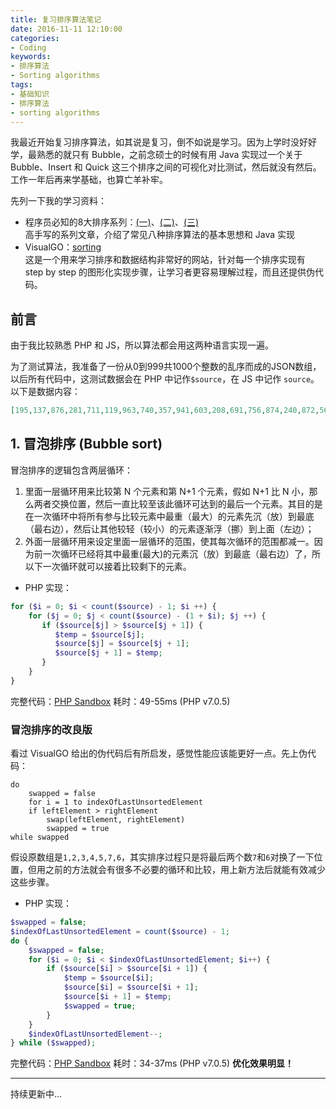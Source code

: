 ```yaml
---
title: 复习排序算法笔记
date: 2016-11-11 12:10:00
categories:
- Coding
keywords:
- 排序算法
- Sorting algorithms
tags: 
- 基础知识
- 排序算法
- sorting algorithms
---
```


我最近开始复习排序算法，如其说是复习，倒不如说是学习。因为上学时没好好学，最熟悉的就只有 Bubble，之前念硕士的时候有用 Java 实现过一个关于 Bubble、Insert 和 Quick 这三个排序之间的可视化对比测试，然后就没有然后。工作一年后再来学基础，也算亡羊补牢。

先列一下我的学习资料：

- 程序员必知的8大排序系列：[(一)](http://blog.csdn.net/pzhtpf/article/details/7559896)、[(二)](http://blog.csdn.net/pzhtpf/article/details/7559943)、[(三)](http://blog.csdn.net/pzhtpf/article/details/7560294)   
  高手写的系列文章，介绍了常见八种排序算法的基本思想和 Java 实现
- VisualGO：[sorting](https://visualgo.net/sorting)  
  这是一个用来学习排序和数据结构非常好的网站，针对每一个排序实现有 step by step 的图形化实现步骤，让学习者更容易理解过程，而且还提供伪代码。

<!-- more -->

## 前言

由于我比较熟悉 PHP 和 JS，所以算法都会用这两种语言实现一遍。

为了测试算法，我准备了一份从0到999共1000个整数的乱序而成的JSON数组，以后所有代码中，这测试数据会在 PHP 中记作`$source`，在 JS 中记作 `source`。以下是数据内容：

```json
[195,137,876,281,711,119,963,740,357,941,603,208,691,756,874,240,872,563,956,354,774,619,385,386,786,985,216,482,77,418,165,614,605,759,239,559,83,397,796,129,978,487,168,888,480,318,992,549,709,317,987,913,36,172,772,896,782,451,439,522,970,452,705,980,254,677,0,99,123,419,112,764,91,192,244,878,817,107,643,14,507,988,333,478,801,230,408,89,841,512,202,949,779,58,41,656,891,835,897,760,905,434,213,305,366,313,827,703,19,8,97,378,517,828,784,453,672,179,269,738,20,667,899,813,503,976,712,850,424,229,964,295,206,289,588,336,823,787,360,85,93,421,623,504,826,920,210,287,2,972,127,875,662,1,264,194,422,879,925,514,228,902,163,342,593,135,498,608,401,28,319,235,149,915,188,205,807,324,918,506,344,552,449,316,867,124,693,863,117,462,391,341,436,583,840,420,923,198,154,834,246,595,440,328,490,880,625,443,916,718,322,600,406,84,610,849,680,332,947,541,553,744,933,818,814,425,260,671,616,719,175,450,869,800,914,430,327,881,865,647,253,126,975,669,86,661,60,340,685,937,982,742,500,515,692,412,648,997,768,193,904,601,641,570,845,457,928,22,763,189,27,34,46,296,393,525,59,694,456,717,232,66,379,780,805,467,283,701,864,790,589,182,812,837,732,943,466,557,646,267,679,411,226,757,953,103,950,637,698,11,477,984,474,100,727,33,546,699,969,769,486,747,816,241,306,17,162,924,765,652,540,597,293,446,63,792,40,722,261,674,562,329,144,938,102,215,737,37,143,746,414,152,802,806,87,542,494,811,479,894,773,804,458,396,104,472,247,990,720,883,657,278,602,395,748,465,79,704,655,372,967,469,644,282,358,501,211,325,416,347,221,110,176,639,793,298,158,725,145,579,866,706,116,544,654,868,955,898,750,707,954,971,272,789,998,604,810,513,870,377,185,575,220,686,484,380,974,621,696,626,960,288,338,919,543,155,69,6,927,139,279,856,349,251,596,965,752,664,96,505,708,829,51,285,138,161,638,758,108,715,739,47,584,788,314,942,429,394,771,225,248,31,683,122,753,681,566,981,426,592,249,545,214,368,594,442,986,658,88,633,620,636,209,171,250,413,702,218,157,156,751,561,531,795,666,284,257,431,968,72,12,917,147,613,331,948,376,710,889,204,776,109,146,309,301,35,631,242,855,24,745,160,174,567,822,836,481,197,445,491,461,695,61,723,438,361,973,183,903,825,62,853,979,118,931,64,901,263,830,530,403,134,518,132,485,7,910,659,292,191,454,640,392,731,803,270,885,265,128,926,409,961,26,303,231,350,382,716,444,921,16,645,224,539,576,520,663,951,114,359,824,207,649,130,38,410,150,140,459,767,68,113,308,735,534,323,618,791,729,167,871,74,320,315,255,23,428,565,728,726,516,700,177,65,615,962,673,906,76,364,989,427,775,993,388,736,441,799,374,470,492,839,463,843,538,334,821,550,53,886,373,473,307,297,120,29,957,234,994,304,170,564,932,587,199,18,586,650,554,873,9,190,355,136,493,676,294,624,187,252,266,80,370,290,510,577,653,180,67,186,273,268,383,25,3,236,148,447,670,713,877,578,398,381,551,582,511,45,375,111,599,697,275,509,766,345,893,489,632,521,527,259,276,983,907,274,819,497,781,98,724,133,30,555,755,528,217,844,173,417,944,95,365,908,977,778,460,13,721,389,256,390,404,4,627,115,348,196,535,862,70,178,277,858,838,203,369,848,611,81,952,678,121,529,831,832,675,846,537,346,777,262,861,991,437,448,363,996,131,371,302,607,854,78,690,581,384,299,536,743,900,321,464,815,665,164,222,343,92,286,612,496,642,105,995,922,330,820,966,337,573,233,749,44,519,407,49,468,353,223,291,939,488,311,882,335,75,783,571,432,483,526,580,809,622,798,423,852,258,50,435,548,568,999,860,54,57,687,184,585,598,851,714,159,245,5,634,508,312,48,730,547,785,660,400,651,560,387,433,591,356,82,572,940,310,181,762,352,94,212,770,455,628,734,415,635,590,606,682,668,934,73,153,945,106,15,227,887,32,362,21,935,688,405,689,884,90,569,499,558,502,39,42,946,151,741,890,859,471,629,532,10,909,142,857,141,929,808,895,219,617,556,55,754,326,125,399,959,71,475,533,523,847,243,43,237,280,271,339,476,684,402,101,794,166,52,201,733,200,351,169,842,238,912,367,833,56,911,930,524,609,300,495,630,958,761,892,797,574,936]
```

## 1. 冒泡排序 (Bubble sort)

冒泡排序的逻辑包含两层循环：

1. 里面一层循环用来比较第 N 个元素和第 N+1 个元素，假如 N+1 比 N 小，那么两者交换位置，然后一直比较至该此循环可达到的最后一个元素。其目的是在一次循环中将所有参与比较元素中最重（最大）的元素先沉（放）到最底（最右边），然后让其他较轻（较小）的元素逐渐浮（挪）到上面（左边）；
2. 外面一层循环用来设定里面一层循环的范围，使其每次循环的范围都减一。因为前一次循环已经将其中最重(最大)的元素沉（放）到最底（最右边）了，所以下一次循环就可以接着比较剩下的元素。

- PHP 实现：

```php
for ($i = 0; $i < count($source) - 1; $i ++) {
    for ($j = 0; $j < count($source) - (1 + $i); $j ++) {
       if ($source[$j] > $source[$j + 1]) {
          $temp = $source[$j];
          $source[$j] = $source[$j + 1];
          $source[$j + 1] = $temp;
       }
    }
}
```

完整代码：[PHP Sandbox](http://sandbox.onlinephpfunctions.com/code/710d1348f838f69bc52dfa93a1595d76e401e742)
耗时：49-55ms (PHP v7.0.5)

### 冒泡排序的改良版

看过 VisualGO 给出的伪代码后有所启发，感觉性能应该能更好一点。先上伪代码：

```
do
    swapped = false
    for i = 1 to indexOfLastUnsortedElement
    if leftElement > rightElement
        swap(leftElement, rightElement)
        swapped = true
while swapped
```

假设原数组是`1,2,3,4,5,7,6`，其实排序过程只是将最后两个数`7`和`6`对换了一下位置，但用之前的方法就会有很多不必要的循环和比较，用上新方法后就能有效减少这些步骤。

- PHP 实现：

```php
$swapped = false;
$indexOfLastUnsortedElement = count($source) - 1;
do {
    $swapped = false;    
    for ($i = 0; $i < $indexOfLastUnsortedElement; $i++) {
        if ($source[$i] > $source[$i + 1]) {
            $temp = $source[$i];
            $source[$i] = $source[$i + 1];
            $source[$i + 1] = $temp;
            $swapped = true;
        }
    }
    $indexOfLastUnsortedElement--;
} while ($swapped);
```

完整代码：[PHP Sandbox](http://sandbox.onlinephpfunctions.com/code/287ac9aac352e94116b420cfc0e537c500cabeb3)
耗时：34-37ms (PHP v7.0.5) **优化效果明显！**

---

持续更新中...

